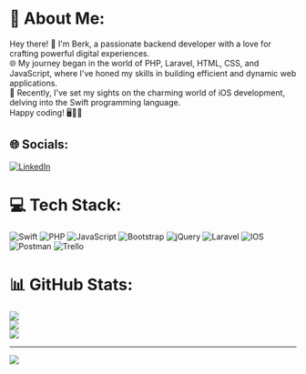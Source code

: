 # 💫 About Me:
Hey there! 👋 I'm Berk, a passionate backend developer with a love for crafting powerful digital experiences.<br>🌐 My journey began in the world of PHP, Laravel, HTML, CSS, and JavaScript, where I've honed my skills in building efficient and dynamic web applications.<br>📱 Recently, I've set my sights on the charming world of iOS development, delving into the Swift programming language.<br>Happy coding! 🖥️📱✨


## 🌐 Socials:
[![LinkedIn](https://img.shields.io/badge/LinkedIn-%230077B5.svg?logo=linkedin&logoColor=white)](https://linkedin.com/in/berkgulsen) 

# 💻 Tech Stack:
![Swift](https://img.shields.io/badge/swift-F54A2A?style=for-the-badge&logo=swift&logoColor=white) ![PHP](https://img.shields.io/badge/php-%23777BB4.svg?style=for-the-badge&logo=php&logoColor=white) ![JavaScript](https://img.shields.io/badge/javascript-%23323330.svg?style=for-the-badge&logo=javascript&logoColor=%23F7DF1E) ![Bootstrap](https://img.shields.io/badge/bootstrap-%23563D7C.svg?style=for-the-badge&logo=bootstrap&logoColor=white) ![jQuery](https://img.shields.io/badge/jquery-%230769AD.svg?style=for-the-badge&logo=jquery&logoColor=white) ![Laravel](https://img.shields.io/badge/laravel-%23FF2D20.svg?style=for-the-badge&logo=laravel&logoColor=white) ![IOS](https://img.shields.io/badge/IOS-%2320232a.svg?style=for-the-badge&logo=apple&logoColor=white) ![Postman](https://img.shields.io/badge/Postman-FF6C37?style=for-the-badge&logo=postman&logoColor=white) ![Trello](https://img.shields.io/badge/Trello-%23026AA7.svg?style=for-the-badge&logo=Trello&logoColor=white)
# 📊 GitHub Stats:
![](https://github-readme-stats.vercel.app/api?username=berkgulsen&theme=default&hide_border=false&include_all_commits=false&count_private=true)<br/>
![](https://github-readme-streak-stats.herokuapp.com/?user=berkgulsen&theme=default&hide_border=false)<br/>
![](https://github-readme-stats.vercel.app/api/top-langs/?username=berkgulsen&theme=default&hide_border=false&include_all_commits=false&count_private=true&layout=compact)

---
[![](https://visitcount.itsvg.in/api?id=berkgulsen&icon=0&color=0)](https://visitcount.itsvg.in)

<!-- Proudly created with GPRM ( https://gprm.itsvg.in ) -->
